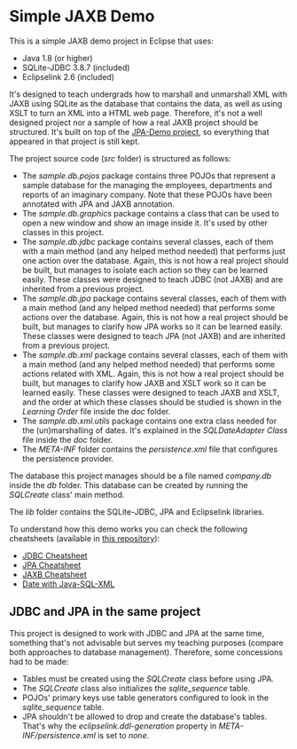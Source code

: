 Simple JAXB Demo
================

This is a simple JAXB demo project in Eclipse that uses:

- Java 1.8 (or higher)
- SQLite-JDBC 3.8.7 (included)
- Eclipselink 2.6 (included)

It's designed to teach undergrads how to marshall and unmarshall XML with JAXB using SQLite as the database that contains the data, as well as using XSLT to turn an XML into a HTML web page. Therefore, it's not a well designed project nor a sample of how a real JAXB project should be structured. It's built on top of the [JPA-Demo project](https://github.com/rgarciacarmona/Japa-Demo), so everything that appeared in that project is still kept.

The project source code (*src* folder) is structured as follows:

- The *sample.db.pojos* package contains three POJOs that represent a sample database for the managing the employees, departments and reports of an imaginary company. Note that these POJOs have been annotated with JPA and JAXB annotation.
- The *sample.db.graphics* package contains a class that can be used to open a new window and show an image inside it. It's used by other classes in this project.
- The *sample.db.jdbc* package contains several classes, each of them with a main method (and any helped method needed) that performs just one action over the database. Again, this is not how a real project should be built, but manages to isolate each action so they can be learned easily. These classes were designed to teach JDBC (not JAXB) and are inherited from a previous project.
- The *sample.db.jpa* package contains several classes, each of them with a main method (and any helped method needed) that performs some actions over the database. Again, this is not how a real project should be built, but manages to clarify how JPA works so it can be learned easily. These classes were designed to teach JPA (not JAXB) and are inherited from a previous project.
- The *sample.db.xml* package contains several classes, each of them with a main method (and any helped method needed) that performs some actions related with XML. Again, this is not how a real project should be built, but manages to clarify how JAXB and XSLT work so it can be learned easily. These classes were designed to teach JAXB and XSLT, and the order at which these classes should be studied is shown in the *Learning Order* file inside the *doc* folder.
- The *sample.db.xml.utils* package contains one extra class needed for the (un)marshalling of dates. It's explained in the *SQLDateAdapter Class* file inside the *doc* folder.
- The *META-INF* folder contains the *persistence.xml* file that configures the persistence provider.

The database this project manages should be a file named *company.db* inside the *db* folder. This database can be created by running the *SQLCreate* class' main method.

The *lib* folder contains the SQLite-JDBC, JPA and Eclipselink libraries.

To understand how this demo works you can check the following cheatsheets (available in [this repository](https://github.com/rgarciacarmona/Java-Database-Cheatsheets)):

- [JDBC Cheatsheet](https://github.com/rgarciacarmona/Java-Database-Cheatsheets/blob/master/JDBC%20Cheatsheet.md)
- [JPA Cheatsheet](https://github.com/rgarciacarmona/Java-Database-Cheatsheets/blob/master/JPA%20Cheatsheet.md)
- [JAXB Cheatsheet](https://github.com/rgarciacarmona/Java-Database-Cheatsheets/blob/master/JAXB%20Cheatsheet.md)
- [Date with Java-SQL-XML](https://github.com/rgarciacarmona/Java-Database-Cheatsheets/blob/master/Date%20with%20Java-SQL-XML.md)

JDBC and JPA in the same project
--------------------------------

This project is designed to work with JDBC and JPA at the same time, something that's not advisable but serves my teaching purposes (compare both approaches to database management). Therefore, some concessions had to be made:

- Tables must be created using the *SQLCreate* class before using JPA.
- The *SQLCreate* class also initializes the *sqlite_sequence* table.
- POJOs' primary keys use table generators configured to look in the *sqlite_sequence* table.
- JPA shouldn't be allowed to drop and create the database's tables. That's why the *eclipselink.ddl-generation* property in *META-INF/persistence.xml* is set to *none*.
